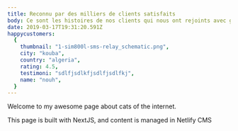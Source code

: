 ```yaml
---
title: Reconnu par des milliers de clients satisfaits
body: Ce sont les histoires de nos clients qui nous ont rejoints avec grand plaisir lors de l'utilisation de LIVE TRACKING PLUS
date: 2019-03-17T19:31:20.591Z
happycustomers:
  {
    thumbnail: "1-sim800l-sms-relay_schematic.png",
    city: "kouba",
    country: "algeria",
    rating: 4.5,
    testimoni: "sdlfjsdlkfjsdlfjsdlfkj",
    name: "nouh",
  }
---
```


Welcome to my awesome page about cats of the internet.

This page is built with NextJS, and content is managed in Netlify CMS
